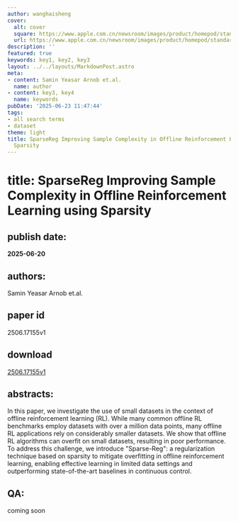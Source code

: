 ```yaml
---
author: wanghaisheng
cover:
  alt: cover
  square: https://www.apple.com.cn/newsroom/images/product/homepod/standard/Apple-HomePod-hero-230118_big.jpg.large_2x.jpg
  url: https://www.apple.com.cn/newsroom/images/product/homepod/standard/Apple-HomePod-hero-230118_big.jpg.large_2x.jpg
description: ''
featured: true
keywords: key1, key2, key3
layout: ../../layouts/MarkdownPost.astro
meta:
- content: Samin Yeasar Arnob et.al.
  name: author
- content: key3, key4
  name: keywords
pubDate: '2025-06-23 11:47:44'
tags:
- all search terms
- dataset
theme: light
title: SparseReg Improving Sample Complexity in Offline Reinforcement Learning using
  Sparsity
---
```


# title: SparseReg Improving Sample Complexity in Offline Reinforcement Learning using Sparsity 
## publish date: 
**2025-06-20** 
## authors: 
  Samin Yeasar Arnob et.al. 
## paper id
2506.17155v1
## download
[2506.17155v1](http://arxiv.org/abs/2506.17155v1)
## abstracts:
In this paper, we investigate the use of small datasets in the context of offline reinforcement learning (RL). While many common offline RL benchmarks employ datasets with over a million data points, many offline RL applications rely on considerably smaller datasets. We show that offline RL algorithms can overfit on small datasets, resulting in poor performance. To address this challenge, we introduce "Sparse-Reg": a regularization technique based on sparsity to mitigate overfitting in offline reinforcement learning, enabling effective learning in limited data settings and outperforming state-of-the-art baselines in continuous control.
## QA:
coming soon
